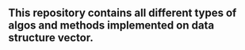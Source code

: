 ## This repository contains all different types of algos and methods implemented on data structure vector.
